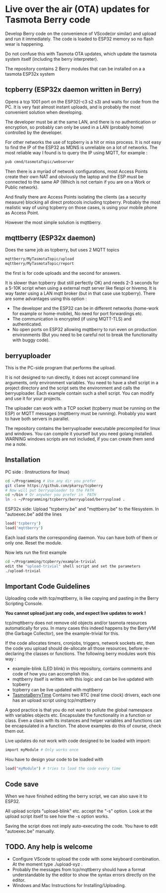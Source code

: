 # Live over the air (OTA) updates for Tasmota Berry code

Develop Berry code on the convenience of VScode(or similar) and upload and run it immediately. The code is loaded to ESP32 memory so no flash wear is happening.

Do not confuse this with Tasmota OTA updates, which update the tasmota system itself (including the berry interpreter).

The repository contains 2 Berry modules that can be installed on a a tasmota ESP32x system

## tcpberry (ESP32x daemon written in Berry)

Opens a tcp 1001 port on the ESP32(-c3 s2 s3) and waits for code from the PC. It is very fast almost instant uploads, and is probably the most convenient solution when developing.

The developer must be at the same LAN, and there is no authentication or encryption, so probably can only be used in a LAN (probably home) controlled by the developer.

For other networks the use of tcpberry is a hit or miss process. It is not easy to find the IP of the ESP32 as MDNS is unreliable on a lot of networks. The most reliable way I found is to query the IP using MQTT, for example :

```bash
pub cmnd/tasmotaTopic/webserver
```

Then there is a myriad of network configurations, most Access Points create their own NAT and obviously the laptop and the ESP must be connected to the same AP (Which is not certain if you are on a Work or Public network).

And finally there are Access Points isolating the clients (as a security measure) blocking all direct protocols including tcpberry. Probably the most realistic way of using tcpberry on those cases, is using your mobile phone as Access Point.

However the most simple solution is mqttberry.

## mqttberry (ESP32x daemon)

Does the same job as tcpberry, but uses 2 MQTT topics

```sh
mqttberry/MyTasmotaTopic/upload
mqttberry/MyTasmotaTopic/report
```

the first is for code uploads and the second for answers.

It is slower than tcpberry (but still perfectly OK) and needs 2-3 seconds for a 5-10K script when using a external mqtt server like flespi or hivemq. It is way faster using a LAN mqtt broker (but in that case use tcpberry). There are some advantages using this option :

- The developer and the ESP32 can be in different networks (home-work for example or home-mobile), No need for port forwardings etc.
- The communication is encrypted (if using MQTT-TLS) and authenticated.
- No open ports on ESP32 allowing mqttberry to run even on production environments (But you need to be careful not to break the functionality with buggy code).

## berryuploader

This is the PC-side program that performs the upload.

It is not designed to run directly, it does not accept command line arguments, only environment variables. You need to have a shell script in a project directory and the script sets the environment and calls the berryuploader. Each example contain such a shell script. You can modify and use it for your projects.

The uploader can work with a TCP socket (tcpberry must be running on the ESP) or MQTT messages (mqttberry must be running). Probably you want to have both servers in parallel.

The repository contains the berryuploader executable precompiled for linux and windows. You can compile it yourself but you need golang installed. WARNING windows scripts are not included, if you can create them send me a note.

## Installation

PC side : (Instructions for linux)

```sh
cd ~/Programming # Use any dir you prefer
git clone https://github.com/pkarsy/tcpberry
# Now will put berryuploader to the PATH
cd ~/bin # Or anywher you prefer in  PATH
ln -s ~/Programming/tcpberry/berryupload/berryupload .
```

ESP32x side: Upload "tcpberry.be" and "mqttberry.be" to the filesystem. In "autoexec.be" add the lines

```sh
load('tcpberry')
load('mqttberry')
```

Each load starts the corresponding daemon.
You can have both of them or only one. Reset the module.

Now lets run the first example

```sh
cd ~/Programming/tcpberry/example-trivial
edit the "upload-trivial" shell script and set the parameters
./upload-trivial
```

## Important Code Guidelines

Uploading code with tcp/mqttberry, is like copying and pasting in the Berry Scripting Console.

**You cannot upload just any code, and expect live updates to work !**

tcp/mqttberry does not remove old objects and/or tasmota resources automatically for you. In many cases this indeed happens by the BerryVM (the Garbage Collector), see the example-trivial for this.

If the code allocates timers, cronjobs, triggers, network sockets etc, then the code you upload should de-allocate all those resources, before re-declaring the classes or functions. The following berry modules work this way :

- example-blink (LED blink) in this repository, contains comments and code of how you can accomplish this.
- mqttberry itself is written with this logic and can be live updated with tcpberry
- tcpberry can be live updated with mqttberry
- [TasmotaBerryTime](https://github.com/pkarsy/TasmotaBerryTime) Contains two RTC (real time clock) drivers, each one has an upload script using tcp/mqttberry

 A good practice is that you do not want to pollute the global namespace with variables objects etc. Encapsulate the functionality in a function or class. Even a class with its instances and helper variables and functions can be encapsulated in a function. The above examples do this of course, check them out.

Live updates do not work with code designed to be loaded with import:

```bash
import myModule # Only works once
```

Hou have to design your code to be loaded with

```bash
load("myModule") # tries to load the code every time
```

## Code save

When we have finished editing the berry script, we can also save it to ESP32.

All upload scripts "upload-blink" etc. accept the "-s" option. Look at the upload script itself
to see how the -s option works.

Saving the script does not imply auto-executing the code. You have to edit "autoexec.be" manually.

## TODO. Any help is welcome

- Configure VScode to upload the code with some keyboard combination. At the moment type ./upload-xyz .
- Probably the messages from tcp/mqttberry should have a format understandable by the editor to show the syntax errors directly on the editor.
- Windows and Mac Instructions for Installing/Uploading.
